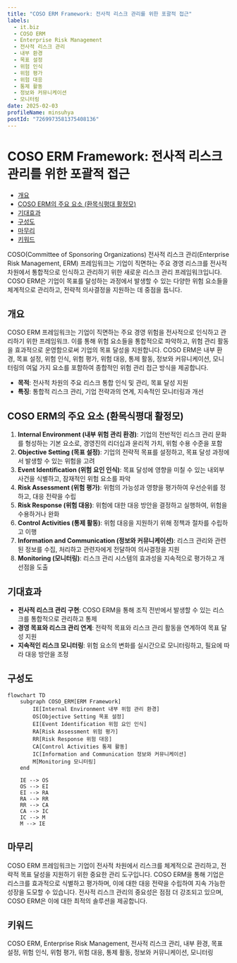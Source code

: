 ```yaml
---
title: "COSO ERM Framework: 전사적 리스크 관리를 위한 포괄적 접근"
labels:
  - it.biz
  - COSO ERM
  - Enterprise Risk Management
  - 전사적 리스크 관리
  - 내부 환경
  - 목표 설정
  - 위험 인식
  - 위험 평가
  - 위험 대응
  - 통제 활동
  - 정보와 커뮤니케이션
  - 모니터링
date: 2025-02-03
profileName: minsuhya
postId: "7269973581375408136"
---
```


# COSO ERM Framework: 전사적 리스크 관리를 위한 포괄적 접근

<!-- mtoc-start -->

- [개요](#개요)
- [COSO ERM의 주요 요소 (환목식평대 활정모)](#coso-erm의-주요-요소-환목식평대-활정모)
- [기대효과](#기대효과)
- [구성도](#구성도)
- [마무리](#마무리)
- [키워드](#키워드)

<!-- mtoc-end -->

COSO(Committee of Sponsoring Organizations) 전사적 리스크 관리(Enterprise Risk Management, ERM) 프레임워크는 기업이 직면하는 주요 경영 리스크를 전사적 차원에서 통합적으로 인식하고 관리하기 위한 새로운 리스크 관리 프레임워크입니다. COSO ERM은 기업이 목표를 달성하는 과정에서 발생할 수 있는 다양한 위험 요소들을 체계적으로 관리하고, 전략적 의사결정을 지원하는 데 중점을 둡니다.

## 개요

COSO ERM 프레임워크는 기업이 직면하는 주요 경영 위험을 전사적으로 인식하고 관리하기 위한 프레임워크. 이를 통해 위험 요소들을 통합적으로 파악하고, 위험 관리 활동을 효과적으로 운영함으로써 기업의 목표 달성을 지원합니다. COSO ERM은 내부 환경, 목표 설정, 위험 인식, 위험 평가, 위험 대응, 통제 활동, 정보와 커뮤니케이션, 모니터링의 여덟 가지 요소를 포함하여 종합적인 위험 관리 접근 방식을 제공합니다.

- **목적**: 전사적 차원의 주요 리스크 통합 인식 및 관리, 목표 달성 지원
- **특징**: 통합적 리스크 관리, 기업 전략과의 연계, 지속적인 모니터링과 개선

## COSO ERM의 주요 요소 (환목식평대 활정모)

1. **Internal Environment (내부 위험 관리 환경)**: 기업의 전반적인 리스크 관리 문화를 형성하는 기본 요소로, 경영진의 리더십과 윤리적 가치, 위험 수용 수준을 포함
2. **Objective Setting (목표 설정)**: 기업의 전략적 목표를 설정하고, 목표 달성 과정에서 발생할 수 있는 위험을 고려
3. **Event Identification (위험 요인 인식)**: 목표 달성에 영향을 미칠 수 있는 내외부 사건을 식별하고, 잠재적인 위험 요소를 파악
4. **Risk Assessment (위험 평가)**: 위험의 가능성과 영향을 평가하여 우선순위를 정하고, 대응 전략을 수립
5. **Risk Response (위험 대응)**: 위험에 대한 대응 방안을 결정하고 실행하여, 위험을 수용하거나 완화
6. **Control Activities (통제 활동)**: 위험 대응을 지원하기 위해 정책과 절차를 수립하고 이행
7. **Information and Communication (정보와 커뮤니케이션)**: 리스크 관리와 관련된 정보를 수집, 처리하고 관련자에게 전달하여 의사결정을 지원
8. **Monitoring (모니터링)**: 리스크 관리 시스템의 효과성을 지속적으로 평가하고 개선점을 도출

## 기대효과

- **전사적 리스크 관리 구현**: COSO ERM을 통해 조직 전반에서 발생할 수 있는 리스크를 통합적으로 관리하고 통제
- **경영 목표와 리스크 관리 연계**: 전략적 목표와 리스크 관리 활동을 연계하여 목표 달성 지원
- **지속적인 리스크 모니터링**: 위험 요소의 변화를 실시간으로 모니터링하고, 필요에 따라 대응 방안을 조정

## 구성도

```mermaid
flowchart TD
    subgraph COSO_ERM[ERM Framework]
        IE[Internal Environment 내부 위험 관리 환경]
        OS[Objective Setting 목표 설정]
        EI[Event Identification 위험 요인 인식]
        RA[Risk Assessment 위험 평가]
        RR[Risk Response 위험 대응]
        CA[Control Activities 통제 활동]
        IC[Information and Communication 정보와 커뮤니케이션]
        M[Monitoring 모니터링]
    end

    IE --> OS
    OS --> EI
    EI --> RA
    RA --> RR
    RR --> CA
    CA --> IC
    IC --> M
    M --> IE
```

## 마무리

COSO ERM 프레임워크는 기업이 전사적 차원에서 리스크를 체계적으로 관리하고, 전략적 목표 달성을 지원하기 위한 중요한 관리 도구입니다. COSO ERM을 통해 기업은 리스크를 효과적으로 식별하고 평가하며, 이에 대한 대응 전략을 수립하여 지속 가능한 성장을 도모할 수 있습니다. 전사적 리스크 관리의 중요성은 점점 더 강조되고 있으며, COSO ERM은 이에 대한 최적의 솔루션을 제공합니다.

## 키워드

COSO ERM, Enterprise Risk Management, 전사적 리스크 관리, 내부 환경, 목표 설정, 위험 인식, 위험 평가, 위험 대응, 통제 활동, 정보와 커뮤니케이션, 모니터링